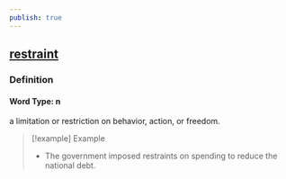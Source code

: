 ```yaml
---
publish: true
---
```


## [restraint](https://dictionary.cambridge.org/dictionary/english/restraint)

### Definition
#### Word Type: n
a limitation or restriction on behavior, action, or freedom.

>[!example] Example
> - The government imposed restraints on spending to reduce the national debt.
